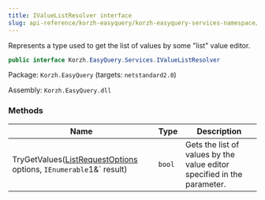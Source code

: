 ```yaml
---
title: IValueListResolver interface
slug: api-reference/korzh-easyquery/korzh-easyquery-services-namespace/ivaluelistresolver-interface
---
```



Represents a type used to get the list of values by some "list" value editor.
```csharp
public interface Korzh.EasyQuery.Services.IValueListResolver

```
Package: `Korzh.EasyQuery` (targets: `netstandard2.0`)

Assembly: `Korzh.EasyQuery.dll`

### Methods

| Name | Type | Description | 
| --- | --- | --- | 
| TryGetValues([ListRequestOptions](/api-reference/korzh-easyquery/korzh-easyquery-services-namespace/listrequestoptions-class) options, `IEnumerable`1&` result) | `bool` | Gets the list of values by the value editor specified in the parameter. |